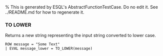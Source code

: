 % This is generated by ESQL's AbstractFunctionTestCase. Do no edit it. See ../README.md for how to regenerate it.

### TO LOWER
Returns a new string representing the input string converted to lower case.

```esql
ROW message = "Some Text"
| EVAL message_lower = TO_LOWER(message)
```

